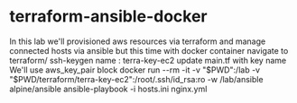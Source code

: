 # terraform-ansible-docker
In this lab we'll provisioned aws resources via terraform and manage connected hosts via ansible but this time with docker container
navigate to terraform/
ssh-keygen
name : terra-key-ec2
update main.tf with key name
We'll use aws_key_pair block
docker run --rm -it   -v "$PWD":/lab   -v "$PWD/terraform/terra-key-ec2":/root/.ssh/id_rsa:ro   -w /lab/ansible   alpine/ansible   ansible-playbook -i hosts.ini nginx.yml
